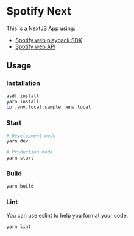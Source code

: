 # Spotify Next

This is a NextJS App using:
- [Spotify web playback SDK](https://developer.spotify.com/documentation/web-playback-sdk/)
- [Spotify web API](https://developer.spotify.com/documentation/web-api/)

## Usage

### Installation

```bash
asdf install
yarn install
cp .env.local.sample .env.local
```

### Start

```bash
# Development mode
yarn dev

# Production mode
yarn start
```

### Build

```bash
yarn build
```

### Lint

You can use eslint to help you format your code.

```bash
yarn lint
```
